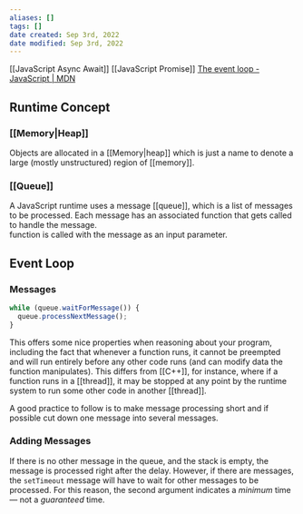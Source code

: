 ```yaml
---
aliases: []
tags: []
date created: Sep 3rd, 2022
date modified: Sep 3rd, 2022
---
```

[[JavaScript Async Await]]
[[JavaScript Promise]]
[The event loop - JavaScript | MDN](https://developer.mozilla.org/en-US/docs/Web/JavaScript/EventLoop)

## Runtime Concept
### [[Memory|Heap]]
Objects are allocated in a [[Memory|heap]] which is just a name to denote a large (mostly unstructured) region of [[memory]].

### [[Queue]]
A JavaScript runtime uses a message [[queue]], which is a list of messages to be processed. Each message has an associated function that gets called to handle the message.  
function is called with the message as an input parameter.

## Event Loop
### Messages

```js
while (queue.waitForMessage()) {
  queue.processNextMessage();
}
```

This offers some nice properties when reasoning about your program, including the fact that whenever a function runs, it cannot be preempted and will run entirely before any other code runs (and can modify data the function manipulates). This differs from [[C++]], for instance, where if a function runs in a [[thread]], it may be stopped at any point by the runtime system to run some other code in another [[thread]].

A good practice to follow is to make message processing short and if possible cut down one message into several messages.

### Adding Messages
If there is no other message in the queue, and the stack is empty, the message is processed right after the delay. However, if there are messages, the `setTimeout` message will have to wait for other messages to be processed. For this reason, the second argument indicates a _minimum_ time — not a _guaranteed_ time.
